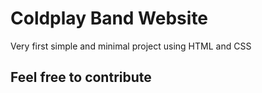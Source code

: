 # Coldplay Band Website

Very first simple and minimal project using HTML and CSS

## Feel free to contribute
